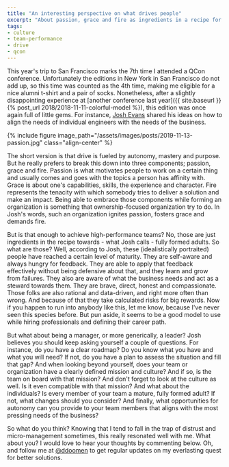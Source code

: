 ```yaml
---
title: "An interesting perspective on what drives people"
excerpt: "About passion, grace and fire as ingredients in a recipe for fully formed mature adults and high-performance teams as presented by Josh Evans at QCon San Francisco"
tags:
- culture
- team-performance
- drive
- qcon
---
```


This year's trip to San Francisco marks the 7th time I attended a QCon conference. Unfortunately the editions in New York in San Francisco do not add up, so this time was counted as the 4th time, making me eligible for a nice alumni t-shirt and a pair of socks. Nonetheless, after a slightly disappointing experience at [another conference last year]({{ site.baseurl }}{% post_url 2018/2018-11-11-colorful-model %}), this edition was once again full of little gems. For instance, [Josh Evans](https://www.linkedin.com/in/zen-tek/) shared his ideas on how to align the needs of individual engineers with the needs of the business. 

{% include figure image_path="/assets/images/posts/2019-11-13-passion.jpg" class="align-center" %}

The short version is that drive is fueled by autonomy, mastery and purpose. But he really prefers to break this down into three components; passion, grace and fire. Passion is what motivates people to work on a certain thing and usually comes and goes with the topics a person has affinity with. Grace is about one's capabilities, skills, the experience and character. Fire represents the tenacity with which somebody tries to deliver a solution and make an impact. Being able to embrace those components while forming an organization is something that ownership-focused organization try to do. In Josh's words, such an organization ignites passion, fosters grace and demands fire.

But is that enough to achieve high-performance teams? No, those are just ingredients in the recipe towards - what Josh calls - fully formed adults. So what are those? Well, according to Josh, these (idealistically portraited) people have reached a certain level of maturity. They are self-aware and always hungry for feedback. They are able to apply that feedback effectively without being defensive about that, and they learn and grow from failures. They also are aware of what the business needs and act as a steward towards them. They are brave, direct, honest and compassionate. Those folks are also rational and data-driven, and right more often than wrong. And because of that they take calculated risks for big rewards. Now if you happen to run into anybody like this, let me know, because I've never seen this species before. But pun aside, it seems to be a good model to use while hiring professionals and defining their career path.

But what about being a manager, or more generically, a leader? Josh believes you should keep asking yourself a couple of questions. For instance, do you have a clear roadmap? Do you know what you have and what you will need? If not, do you have a plan to assess the situation and fill that gap? And when looking beyond yourself, does your team or organization have a clearly defined mission and culture? And if so, is the team on board with that mission? And don't forget to look at the culture as well. Is it even compatible with that mission? And what about the individuals? Is every member of your team a mature, fully formed adult? If not, what changes should you consider? And finally, what opportunities for autonomy can you provide to your team members that aligns with the most pressing needs of the business?

So what do you think? Knowing that I tend to fall in the trap of distrust and micro-management sometimes, this really resonated well with me. What about you? I would love to hear your thoughts by commenting below. Oh, and follow me at [@ddoomen](https://twitter.com/ddoomen) to get regular updates on my everlasting quest for better solutions.